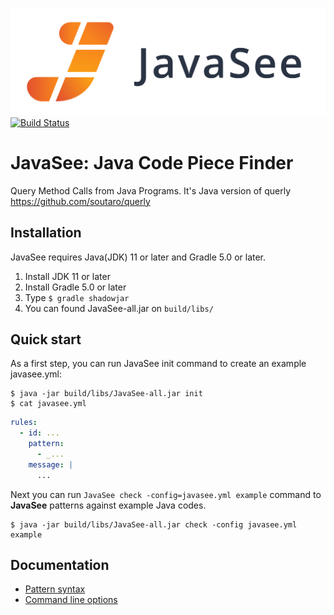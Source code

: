![JavaSee logo](logo/JavaSee.png)
[![Build Status](https://travis-ci.com/sider/JavaSee.svg?token=1b3KJqNfDxzAbTA6x5p4&branch=master)](https://travis-ci.com/sider/JavaSee)

# JavaSee: Java Code Piece Finder

Query Method Calls from Java Programs.  It's Java version of querly https://github.com/soutaro/querly

## Installation

JavaSee requires Java(JDK) 11 or later and Gradle 5.0 or later.

1. Install JDK 11 or later
2. Install Gradle 5.0 or later
3. Type `$ gradle shadowjar`
4. You can found JavaSee-all.jar on `build/libs/`

## Quick start

As a first step, you can run JavaSee init command to create an example
javasee.yml:

```
$ java -jar build/libs/JavaSee-all.jar init
$ cat javasee.yml
```

```yaml
rules:
  - id: ...
    pattern:
      - _...
    message: |
      ...
```

Next you can run `JavaSee check -config=javasee.yml example` command to 
**JavaSee** patterns against example Java codes.

```
$ java -jar build/libs/JavaSee-all.jar check -config javasee.yml example
```

## Documentation

- [Pattern syntax](doc/pattern-syntax.md)
- [Command line options](doc/command-line-options.md)
